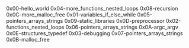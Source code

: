 0x00-hello_world              0x04-more_functions_nested_loops  0x08-recursion         0x0C-more_malloc_free
0x01-variables_if_else_while  0x05-pointers_arrays_strings      0x09-static_libraries  0x0D-preprocessor
0x02-functions_nested_loops   0x06-pointers_arrays_strings      0x0A-argc_argv         0x0E-structures_typedef
0x03-debugging                0x07-pointers_arrays_strings      0x0B-malloc_free     
